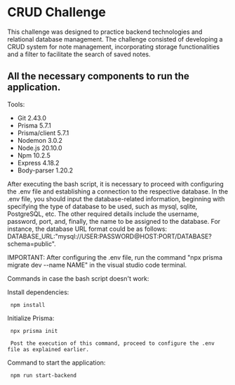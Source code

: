 # CRUD Challenge

This challenge was designed to practice backend technologies and relational database management. The challenge consisted of developing a CRUD system for note management, incorporating storage functionalities and a filter to facilitate the search of saved notes.

## All the necessary components to run the application.

Tools:
- Git 2.43.0
- Prisma 5.7.1
- Prisma/client 5.7.1
- Nodemon 3.0.2
- Node.js 20.10.0
- Npm 10.2.5
- Express 4.18.2
- Body-parser 1.20.2

After executing the bash script, it is necessary to proceed with configuring the .env file and establishing a connection to the respective database. In the .env file, you should input the database-related information, beginning with specifying the type of database to be used, such as mysql, sqlite, PostgreSQL, etc. The other required details include the username, password, port, and, finally, the name to be assigned to the database. For instance, the database URL format could be as follows: DATABASE_URL:"mysql://USER:PASSWORD@HOST:PORT/DATABASE?schema=public".

IMPORTANT:
After configuring the .env file, run the command "npx prisma migrate dev --name NAME" in the visual studio code terminal.

Commands in case the bash script doesn't work:

Install dependencies:
```
 npm install

```

Initialize Prisma:
```
 npx prisma init

 Post the execution of this command, proceed to configure the .env file as explained earlier.
```

Command to start the application:

```
 npm run start-backend

```
